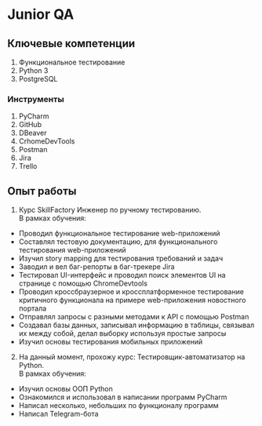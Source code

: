 # Junior QA

## Ключевые компетенции
1. Функциональное тестирование
2. Python 3
3. PostgreSQL

### Инструменты
1. PyCharm
2. GitHub
3. DBeaver
3. CrhomeDevTools
4. Postman
5. Jira
6. Trello

## Опыт работы 
1. Курс SkillFactory Инженер по ручному тестированию. <br>
В рамках обучения:
- Проводил функциональное тестирование web-приложений
- Составлял тестовую документацию, для функционального тестирования web-приложений
- Изучил story mapping для тестирования требований и задач
- Заводил и вел баг-репорты в баг-трекере Jira
- Тестировал UI-интерфейс и проводил поиск элементов UI на странице с помощью ChromeDevtools
- Проводил кроссбраузерное и кроссплатформенное тестирование критичного функционала на примере web-приложения новостного портала
- Отправлял запросы с разными методами к API с помощью Postman
- Создавал базы данных, записывал информацию в таблицы, связывал их между собой, делал выборку используя простые запросы
- Изучил основы тестирования мобильных приложений

2. На данный момент, прохожу курс: Тестировщик-автоматизатор на Python. <br>
В рамках обучения:
- Изучил основы ООП Python
- Ознакомился и использовал в написании программ PyCharm
- Написал несколько, небольших по функционалу программ
- Написал Telegram-бота
